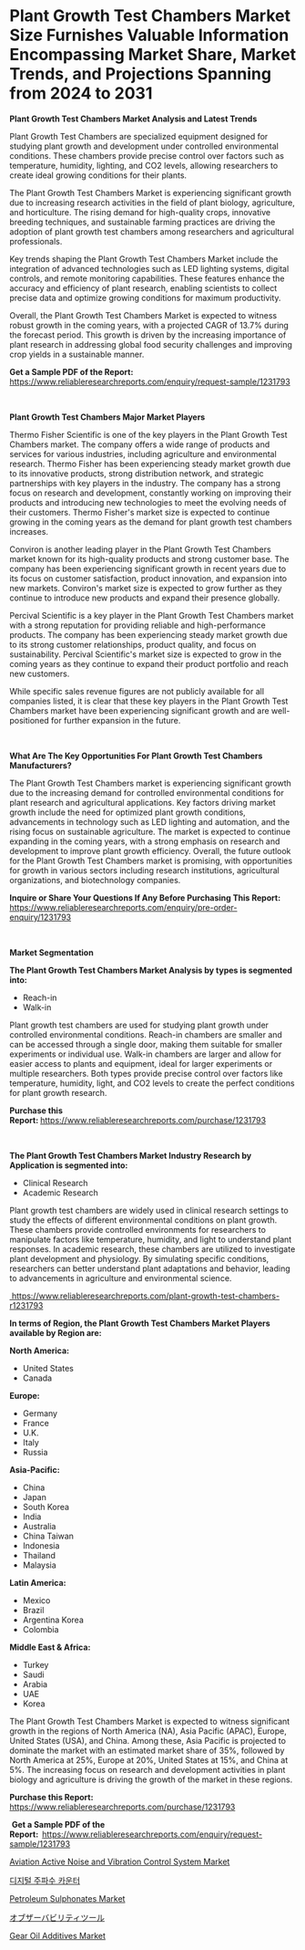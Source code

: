 <p><h1>Plant Growth Test Chambers Market Size Furnishes Valuable Information Encompassing Market Share, Market Trends, and Projections Spanning from 2024 to 2031</h1></p><p><strong>Plant Growth Test Chambers Market Analysis and Latest Trends</strong></p>
<p><p>Plant Growth Test Chambers are specialized equipment designed for studying plant growth and development under controlled environmental conditions. These chambers provide precise control over factors such as temperature, humidity, lighting, and CO2 levels, allowing researchers to create ideal growing conditions for their plants.</p><p>The Plant Growth Test Chambers Market is experiencing significant growth due to increasing research activities in the field of plant biology, agriculture, and horticulture. The rising demand for high-quality crops, innovative breeding techniques, and sustainable farming practices are driving the adoption of plant growth test chambers among researchers and agricultural professionals.</p><p>Key trends shaping the Plant Growth Test Chambers Market include the integration of advanced technologies such as LED lighting systems, digital controls, and remote monitoring capabilities. These features enhance the accuracy and efficiency of plant research, enabling scientists to collect precise data and optimize growing conditions for maximum productivity.</p><p>Overall, the Plant Growth Test Chambers Market is expected to witness robust growth in the coming years, with a projected CAGR of 13.7% during the forecast period. This growth is driven by the increasing importance of plant research in addressing global food security challenges and improving crop yields in a sustainable manner.</p></p>
<p><strong>Get a Sample PDF of the Report:&nbsp;</strong> <a href="https://www.reliableresearchreports.com/enquiry/request-sample/1231793">https://www.reliableresearchreports.com/enquiry/request-sample/1231793</a></p>
<p>&nbsp;</p>
<p><strong>Plant Growth Test Chambers Major Market Players</strong></p>
<p><p>Thermo Fisher Scientific is one of the key players in the Plant Growth Test Chambers market. The company offers a wide range of products and services for various industries, including agriculture and environmental research. Thermo Fisher has been experiencing steady market growth due to its innovative products, strong distribution network, and strategic partnerships with key players in the industry. The company has a strong focus on research and development, constantly working on improving their products and introducing new technologies to meet the evolving needs of their customers. Thermo Fisher's market size is expected to continue growing in the coming years as the demand for plant growth test chambers increases.</p><p>Conviron is another leading player in the Plant Growth Test Chambers market known for its high-quality products and strong customer base. The company has been experiencing significant growth in recent years due to its focus on customer satisfaction, product innovation, and expansion into new markets. Conviron's market size is expected to grow further as they continue to introduce new products and expand their presence globally.</p><p>Percival Scientific is a key player in the Plant Growth Test Chambers market with a strong reputation for providing reliable and high-performance products. The company has been experiencing steady market growth due to its strong customer relationships, product quality, and focus on sustainability. Percival Scientific's market size is expected to grow in the coming years as they continue to expand their product portfolio and reach new customers.</p><p>While specific sales revenue figures are not publicly available for all companies listed, it is clear that these key players in the Plant Growth Test Chambers market have been experiencing significant growth and are well-positioned for further expansion in the future.</p></p>
<p>&nbsp;</p>
<p><strong>What Are The Key Opportunities For Plant Growth Test Chambers Manufacturers?</strong></p>
<p><p>The Plant Growth Test Chambers market is experiencing significant growth due to the increasing demand for controlled environmental conditions for plant research and agricultural applications. Key factors driving market growth include the need for optimized plant growth conditions, advancements in technology such as LED lighting and automation, and the rising focus on sustainable agriculture. The market is expected to continue expanding in the coming years, with a strong emphasis on research and development to improve plant growth efficiency. Overall, the future outlook for the Plant Growth Test Chambers market is promising, with opportunities for growth in various sectors including research institutions, agricultural organizations, and biotechnology companies.</p></p>
<p><strong>Inquire or Share Your Questions If Any Before Purchasing This Report:</strong> <a href="https://www.reliableresearchreports.com/enquiry/pre-order-enquiry/1231793">https://www.reliableresearchreports.com/enquiry/pre-order-enquiry/1231793</a></p>
<p>&nbsp;</p>
<p><strong>Market Segmentation</strong></p>
<p><strong>The Plant Growth Test Chambers Market Analysis by types is segmented into:</strong></p>
<p><ul><li>Reach-in</li><li>Walk-in</li></ul></p>
<p><p>Plant growth test chambers are used for studying plant growth under controlled environmental conditions. Reach-in chambers are smaller and can be accessed through a single door, making them suitable for smaller experiments or individual use. Walk-in chambers are larger and allow for easier access to plants and equipment, ideal for larger experiments or multiple researchers. Both types provide precise control over factors like temperature, humidity, light, and CO2 levels to create the perfect conditions for plant growth research.</p></p>
<p><strong>Purchase this Report:&nbsp;</strong><a href="https://www.reliableresearchreports.com/purchase/1231793">https://www.reliableresearchreports.com/purchase/1231793</a></p>
<p>&nbsp;</p>
<p><strong>The Plant Growth Test Chambers Market Industry Research by Application is segmented into:</strong></p>
<p><ul><li>Clinical Research</li><li>Academic Research</li></ul></p>
<p><p>Plant growth test chambers are widely used in clinical research settings to study the effects of different environmental conditions on plant growth. These chambers provide controlled environments for researchers to manipulate factors like temperature, humidity, and light to understand plant responses. In academic research, these chambers are utilized to investigate plant development and physiology. By simulating specific conditions, researchers can better understand plant adaptations and behavior, leading to advancements in agriculture and environmental science.</p></p>
<p><a href="https://www.reliableresearchreports.com/plant-growth-test-chambers-r1231793">&nbsp;https://www.reliableresearchreports.com/plant-growth-test-chambers-r1231793</a></p>
<p><strong>In terms of Region, the Plant Growth Test Chambers Market Players available by Region are:</strong></p>
<p>
    <p> <strong> North America: </strong>
        <ul>
            <li>United States</li>
            <li>Canada</li>
        </ul>
        </p> 
    <p> <strong> Europe: </strong>
        <ul>
            <li>Germany</li>
            <li>France</li>
            <li>U.K.</li>
            <li>Italy</li>
            <li>Russia</li>
        </ul>
        </p> 
    <p> <strong> Asia-Pacific: </strong>
        <ul>
            <li>China</li>
            <li>Japan</li>
            <li>South Korea</li>
            <li>India</li>
            <li>Australia</li>
            <li>China Taiwan</li>
            <li>Indonesia</li>
            <li>Thailand</li>
            <li>Malaysia</li>
        </ul>
        </p> 
    <p> <strong> Latin America: </strong>
        <ul>
            <li>Mexico</li>
            <li>Brazil</li>
            <li>Argentina Korea</li>
            <li>Colombia</li>
        </ul>
        </p> 
    <p> <strong> Middle East & Africa: </strong>
        <ul>
            <li>Turkey</li>
            <li>Saudi</li>
            <li>Arabia</li>
            <li>UAE</li>
            <li>Korea</li>
        </ul>
    </p>
    </p>
<p><p>The Plant Growth Test Chambers Market is expected to witness significant growth in the regions of North America (NA), Asia Pacific (APAC), Europe, United States (USA), and China. Among these, Asia Pacific is projected to dominate the market with an estimated market share of 35%, followed by North America at 25%, Europe at 20%, United States at 15%, and China at 5%. The increasing focus on research and development activities in plant biology and agriculture is driving the growth of the market in these regions.</p></p>
<p><strong>Purchase this Report: </strong><a href="https://www.reliableresearchreports.com/purchase/1231793">https://www.reliableresearchreports.com/purchase/1231793</a></p>
<p>&nbsp;<strong>Get a Sample PDF of the Report:&nbsp;&nbsp;</strong><a href="https://www.reliableresearchreports.com/enquiry/request-sample/1231793">https://www.reliableresearchreports.com/enquiry/request-sample/1231793</a></p>
<p><strong></strong></p>
<p><p><a href="https://github.com/joannagoyvaerts/Market-Research-Report-List-2/blob/main/aviation-active-noise-and-vibration-control-system-market.md">Aviation Active Noise and Vibration Control System Market</a></p><p><a href="https://github.com/vsckjg50460/Market-Research-Report-List-1/blob/main/234760937679.md">디지털 주파수 카운터</a></p><p><a href="https://issuu.com/reportprime-2/docs/petroleum-sulphonates-market-size-2030.pptx">Petroleum Sulphonates Market</a></p><p><a href="https://github.com/avbqbctihcbe2/Market-Research-Report-List-1/blob/main/280814539614.md">オブザーバビリティツール</a></p><p><a href="https://issuu.com/reportprime-2/docs/gear-oil-additives-market-size-2030.pptx">Gear Oil Additives Market</a></p></p>